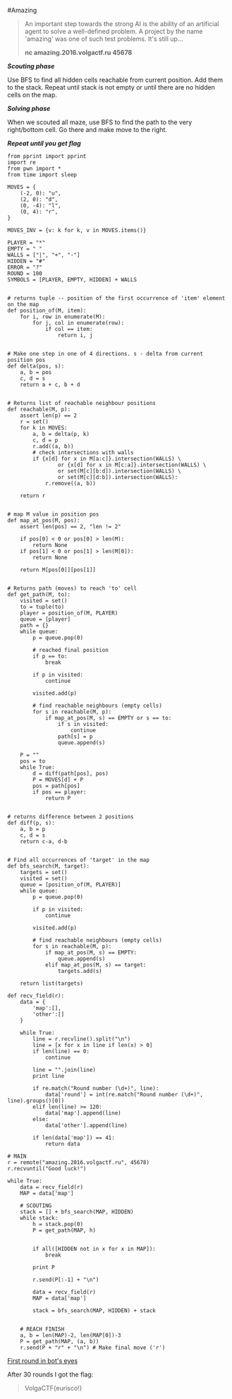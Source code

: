 #Amazing

> An important step towards the strong AI is the ability of an
> artificial agent to solve a well-defined problem. A project by the
> name 'amazing' was one of such test problems. It's still up...
> 
> **nc amazing.2016.volgactf.ru 45678**

***Scouting phase***

Use BFS to find all hidden cells reachable from current position. Add them to the stack. Repeat until stack is not empty or until there are no hidden cells on the map.

***Solving phase***

When we scouted all maze, use BFS to find the path to the very right/bottom cell.
Go there and make move to the right.

***Repeat until you get flag***


```
from pprint import pprint
import re
from pwn import *
from time import sleep

MOVES = {
    (-2, 0): "u",
    (2, 0): "d",
    (0, -4): "l",
    (0, 4): "r",
}

MOVES_INV = {v: k for k, v in MOVES.items()}

PLAYER = "*"
EMPTY = " "
WALLS = ["|", "+", "-"]
HIDDEN = "#"
ERROR = "?"
ROUND = 100
SYMBOLS = [PLAYER, EMPTY, HIDDEN] + WALLS


# returns tuple -- position of the first occurrence of 'item' element on the map
def position_of(M, item):
    for i, row in enumerate(M):
        for j, col in enumerate(row):
            if col == item:
                return i, j


# Make one step in one of 4 directions. s - delta from current position pos
def delta(pos, s):
    a, b = pos
    c, d = s
    return a + c, b + d


# Returns list of reachable neighbour positions
def reachable(M, p):
    assert len(p) == 2
    r = set()
    for k in MOVES:
        a, b = delta(p, k)
        c, d = p
        r.add((a, b))
        # check intersections with walls
        if {x[d] for x in M[a:c]}.intersection(WALLS) \
                or {x[d] for x in M[c:a]}.intersection(WALLS) \
                or set(M[c][b:d]).intersection(WALLS) \
                or set(M[c][d:b]).intersection(WALLS):
            r.remove((a, b))

    return r


# map M value in position pos
def map_at_pos(M, pos):
    assert len(pos) == 2, "len != 2"

    if pos[0] < 0 or pos[0] > len(M):
        return None
    if pos[1] < 0 or pos[1] > len(M[0]):
        return None

    return M[pos[0]][pos[1]]


# Returns path (moves) to reach 'to' cell
def get_path(M, to):
    visited = set()
    to = tuple(to)
    player = position_of(M, PLAYER)
    queue = [player]
    path = {}
    while queue:
        p = queue.pop(0)

        # reached final position
        if p == to:
            break

        if p in visited:
            continue

        visited.add(p)

        # find reachable neighbours (empty cells)
        for s in reachable(M, p):
            if map_at_pos(M, s) == EMPTY or s == to:
                if s in visited:
                    continue
                path[s] = p
                queue.append(s)

    P = ""
    pos = to
    while True:
        d = diff(path[pos], pos)
        P = MOVES[d] + P
        pos = path[pos]
        if pos == player:
            return P


# returns difference between 2 positions
def diff(p, s):
    a, b = p
    c, d = s
    return c-a, d-b


# Find all occurrences of 'target' in the map
def bfs_search(M, target):
    targets = set()
    visited = set()
    queue = [position_of(M, PLAYER)]
    while queue:
        p = queue.pop(0)

        if p in visited:
            continue

        visited.add(p)

        # find reachable neighbours (empty cells)
        for s in reachable(M, p):
            if map_at_pos(M, s) == EMPTY:
                queue.append(s)
            elif map_at_pos(M, s) == target:
                targets.add(s)

    return list(targets)

def recv_field(r):
    data = {
        'map':[],
        'other':[]
    }

    while True:
        line = r.recvline().split("\n")
        line = [x for x in line if len(x) > 0]
        if len(line) == 0:
            continue

        line = "".join(line)
        print line

        if re.match("Round number (\d+)", line):
            data['round'] = int(re.match("Round number (\d+)", line).groups()[0])
        elif len(line) >= 120:
            data['map'].append(line)
        else:
            data['other'].append(line)

        if len(data['map']) == 41:
            return data

# MAIN
r = remote("amazing.2016.volgactf.ru", 45678)
r.recvuntil("Good luck!")

while True:
    data = recv_field(r)
    MAP = data['map']

    # SCOUTING
    stack = [] + bfs_search(MAP, HIDDEN)
    while stack:
        h = stack.pop(0)
        P = get_path(MAP, h)


        if all([HIDDEN not in x for x in MAP]):
            break
        
        print P

        r.send(P[:-1] + "\n")
        
        data = recv_field(r)
        MAP = data['map']

        stack = bfs_search(MAP, HIDDEN) + stack


    # REACH FINISH
    a, b = len(MAP)-2, len(MAP[0])-3
    P = get_path(MAP, (a, b))
    r.send(P + "r" + "\n") # Make final move ('r')
```



[First round in bot's eyes](http://pastebin.com/RQmP1EDr)

After 30 rounds I got the flag: 

> VolgaCTF{eurisco!}
